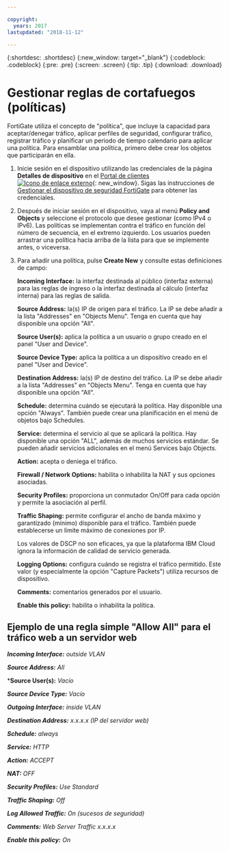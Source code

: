 ```yaml
---

copyright:
  years: 2017
lastupdated: "2018-11-12"

---
```


{:shortdesc: .shortdesc}
{:new_window: target="_blank"}
{:codeblock: .codeblock}
{:pre: .pre}
{:screen: .screen}
{:tip: .tip}
{:download: .download}

# Gestionar reglas de cortafuegos (políticas)

FortiGate utiliza el concepto de "política", que incluye la capacidad para aceptar/denegar tráfico, aplicar perfiles de seguridad, configurar tráfico, registrar tráfico y planificar un periodo de tiempo calendario para aplicar una política. Para ensamblar una política, primero debe crear los objetos que participarán en ella. 

1. Inicie sesión en el dispositivo utilizando las credenciales de la página **Detalles de dispositivo** en el [Portal de clientes ![Icono de enlace externo](../../icons/launch-glyph.svg "Icono de enlace externo")](https://control.softlayer.com/){: new_window}. Sigas las instrucciones de [Gestionar el dispositivo de seguridad FortiGate](managing-fsa.html) para obtener las credenciales.
2. Después de iniciar sesión en el dispositivo, vaya al menú **Policy and Objects** y seleccione el protocolo que desee gestionar (como IPv4 o IPv6). Las políticas se implementan contra el tráfico en función del número de secuencia, en el extremo izquierdo. Los usuarios pueden arrastrar una política hacia arriba de la lista para que se implemente antes, o viceversa.
3. Para añadir una política, pulse **Create New** y consulte estas definiciones de campo:

    **Incoming Interface:** la interfaz destinada al público (interfaz externa) para las reglas de ingreso o la interfaz destinada al cálculo (interfaz interna) para las reglas de salida.

    **Source Address:** la(s) IP de origen para el tráfico. La IP se debe añadir a la lista "Addresses" en "Objects Menu". Tenga en cuenta que hay disponible una opción "All".

    **Source User(s):** aplica la política a un usuario o grupo creado en el panel "User and Device".

    **Source Device Type:** aplica la política a un dispositivo creado en el panel "User and Device".

    **Destination Address:** la(s) IP de destino del tráfico. La IP se debe añadir a la lista "Addresses" en "Objects Menu". Tenga en cuenta que hay disponible una opción "All".

    **Schedule:** determina cuándo se ejecutará la política. Hay disponible una opción "Always". También puede crear una planificación en el menú de objetos bajo Schedules.

    **Service:** determina el servicio al que se aplicará la política. Hay disponible una opción "ALL", además de muchos servicios estándar. Se pueden añadir servicios adicionales en el menú Services bajo Objects.

    **Action:** acepta o deniega el tráfico. 

    **Firewall / Network Options:** habilita o inhabilita la NAT y sus opciones asociadas.

    **Security Profiles:** proporciona un conmutador On/Off para cada opción y permite la asociación al perfil.

    **Traffic Shaping:** permite configurar el ancho de banda máximo y garantizado (mínimo) disponible para el tráfico. También puede establecerse un límite máximo de conexiones por IP. 

    Los valores de DSCP no son eficaces, ya que la plataforma IBM Cloud ignora la información de calidad de servicio generada.

    **Logging Options:** configura cuándo se registra el tráfico permitido. Este valor (y especialmente la opción "Capture Packets") utiliza recursos de dispositivo.

    **Comments:** comentarios generados por el usuario.

    **Enable this policy:** habilita o inhabilita la política.

## Ejemplo de una regla simple "Allow All" para el tráfico web a un servidor web

***Incoming Interface:*** *outside VLAN*

***Source Address:*** *All*

***Source User(s):** *Vacío*

***Source Device Type:*** *Vacío*

***Outgoing Interface:*** *inside VLAN*

***Destination Address:*** *x.x.x.x (IP del servidor web)*

***Schedule:*** *always*

***Service:*** *HTTP*

***Action:*** *ACCEPT*

***NAT:*** *OFF*

***Security Profiles:*** *Use Standard*

***Traffic Shaping:*** *Off*

***Log Allowed Traffic:*** *On (sucesos de seguridad)*

***Comments:*** *Web Server Traffic x.x.x.x*

***Enable this policy:*** *On*
